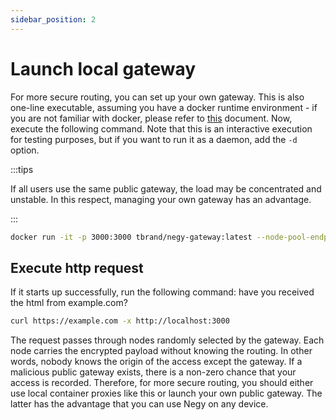 ```yaml
---
sidebar_position: 2
---
```


# Launch local gateway

For more secure routing, you can set up your own gateway. This is also one-line executable, assuming you have a docker runtime environment - if you are not familiar with docker, please refer to [this](https://docs.docker.com/get-started/) document. Now, execute the following command. Note that this is an interactive execution for testing purposes, but if you want to run it as a daemon, add the `-d` option.

:::tips

If all users use the same public gateway, the load may be concentrated and unstable. In this respect, managing your own gateway has an advantage.

:::

```bash
docker run -it -p 3000:3000 tbrand/negy-gateway:latest --node-pool-endpoint https://pool.negy.io
```

## Execute http request

If it starts up successfully, run the following command: have you received the html from example.com?

```bash
curl https://example.com -x http://localhost:3000
```

The request passes through nodes randomly selected by the gateway. Each node carries the encrypted payload without knowing the routing. In other words, nobody knows the origin of the access except the gateway. If a malicious public gateway exists, there is a non-zero chance that your access is recorded. Therefore, for more secure routing, you should either use local container proxies like this or launch your own public gateway. The latter has the advantage that you can use Negy on any device.
